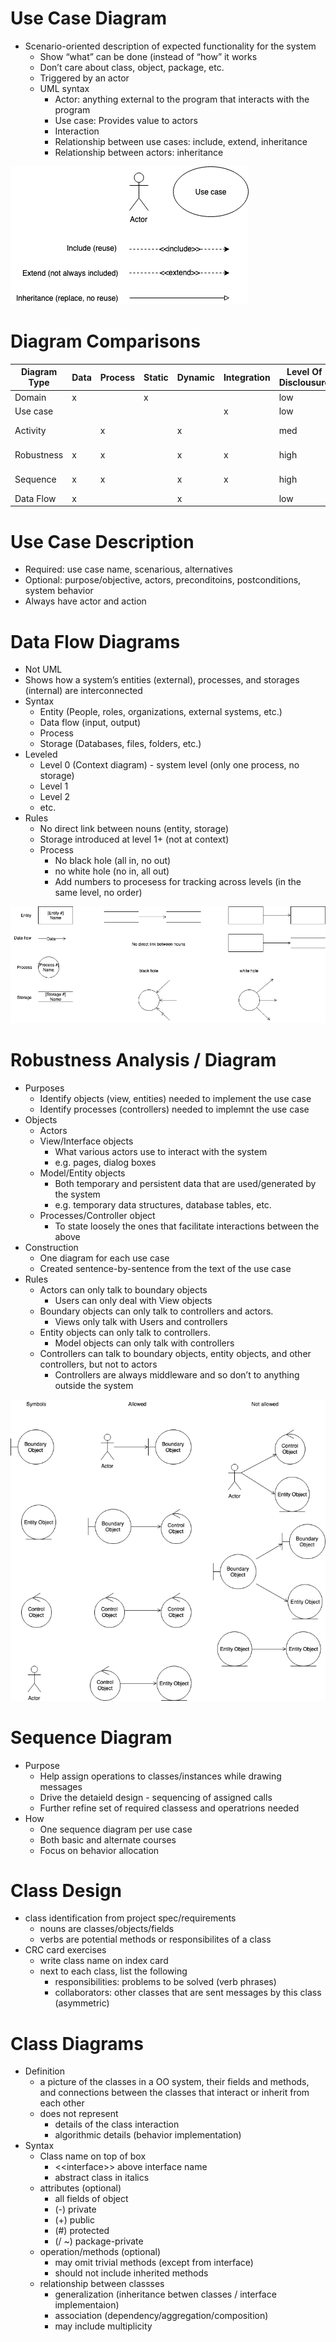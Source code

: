 # Use Case Diagram
- Scenario-oriented description of expected functionality for the system 
  - Show “what” can be done (instead of “how” it works
  - Don’t care about class, object, package, etc. 
  - Triggered by an actor
  - UML syntax
    - Actor: anything external to the program that interacts with the program
    - Use case: Provides value to actors
    - Interaction
    - Relationship between use cases: include, extend, inheritance
    - Relationship between actors: inheritance

![Use Case Diagram Components](./UseCaseDiagramComponents.png)

# Diagram Comparisons
Diagram Type | Data | Process | Static | Dynamic | Integration | Level Of Disclousure | Scope
--- | --- | --- | --- | --- | --- | --- | ---
Domain | x |   | x |   |   | low | system
Use case |   |   |   |   | x | low | system
Activity |   | x |   | x |   | med | use case
Robustness | x | x |   | x | x | high | use case
Sequence | x | x |   | x | x | high | use case
Data Flow | x |   |   | x |   | low | system

# Use Case Description
- Required: use case name, scenarious, alternatives
- Optional: purpose/objective, actors, preconditoins, postconditions, system behavior
- Always have actor and action

# Data Flow Diagrams
- Not UML
- Shows how a system’s entities (external), processes, and storages (internal) are 
interconnected 
- Syntax
  - Entity (People, roles, organizations, external systems, etc.)
  - Data flow (input, output)
  - Process
  - Storage (Databases, files, folders, etc.)
- Leveled
  - Level 0 (Context diagram) - system level (only one process, no storage)
  - Level 1
  - Level 2
  - etc.
- Rules
  - No direct link between nouns (entity, storage)
  - Storage introduced at level 1+ (not at context)
  - Process
    - No black hole (all in, no out)
    - no white hole (no in, all out)
    - Add numbers to procesess for tracking across levels (in the same level, no order)

![Data Flow Diagram Components](./DataFlowDiagramComponent.png)

# Robustness Analysis / Diagram
- Purposes
  - Identify objects (view, entities) needed to implement the use case
  - Identify processes (controllers) needed to implemnt the use case
- Objects
  - Actors
  - View/Interface objects
    - What various actors use to interact with the system
    - e.g. pages, dialog boxes
  - Model/Entity objects
    - Both temporary and persistent data that are used/generated by the system
    - e.g. temporary data structures, database tables, etc.
  - Processes/Controller object
    - To state loosely the ones that facilitate interactions between the above
- Construction
  - One diagram for each use case
  - Created sentence-by-sentence from the text of the use case
- Rules
  - Actors can only talk to boundary objects
    - Users can only deal with View objects
  - Boundary objects can only talk to controllers and actors.
    - Views only talk with Users and controllers
  - Entity objects can only talk to controllers.
    - Model objects can only talk with controllers
  - Controllers can talk to boundary objects, entity objects, and other controllers, but not to actors
    - Controllers are always middleware and so don’t to anything outside the system

![Robustness Diagram Components](./RobustnessDiagramComponents.png)

# Sequence Diagram
- Purpose
  - Help assign operations to classes/instances while drawing messages
  - Drive the detaield design - sequencing of assigned calls
  - Further refine set of required classess and operatrions needed
- How
  - One sequence diagram per use case
  - Both basic and alternate courses
  - Focus on behavior allocation

# Class Design
- class identification from project spec/requirements
  - nouns are classes/objects/fields
  - verbs are potential methods or responsibilites of a class
- CRC card exercises
  - write class name on index card
  - next to each class, list the following
    - responsibilities: problems to be solved (verb phrases)
    - collaborators: other classes that are sent messages by this class (asymmetric)

# Class Diagrams
- Definition
  - a picture of the classes in a OO system, their fields and methods, and connections between the classes that interact or inherit from each other
  - does not represent
    - details of the class interaction
    - algorithmic details (behavior implementation)
- Syntax
  - Class name on top of box
    - \<\<interface\>\> above interface name
    - abstract class in italics
  - attributes (optional)
    - all fields of object
    - (-) private
    - (+) public
    - (#) protected
    - (/ ~) package-private
  - operation/methods (optional)
    - may omit trivial methods (except from interface)
    - should not include inherited methods
  - relationship between classses
    - generalization (inheritance betwen classes / interface implementaion)
    - association (dependency/aggregation/composition)
    - may include multiplicity
